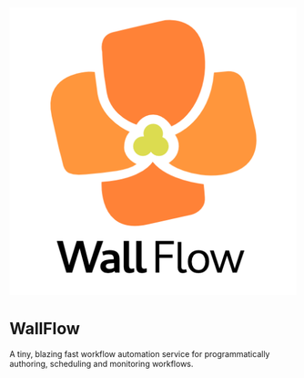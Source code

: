 ![WallFlow Logo](./docs/images/wallflow.png)

# WallFlow

A tiny, blazing fast workflow automation service for programmatically authoring, scheduling and monitoring workflows.

